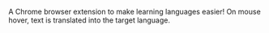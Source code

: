 A Chrome browser extension to make learning languages easier! On mouse hover, text is translated into the target language.
